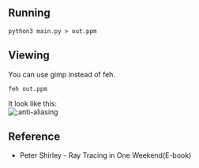 ## Running
```
python3 main.py > out.ppm
```
## Viewing
You can use gimp instead of feh.
```
feh out.ppm
```
It look like this:<br>
![;anti-aliasing](https://github.com/furkanonder/RayTracing/blob/master/outputs/anti-aliasing.png)

## Reference
* Peter Shirley - Ray Tracing in One Weekend(E-book)
